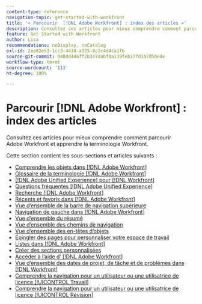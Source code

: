 ```yaml
---
content-type: reference
navigation-topic: get-started-with-workfront
title: '« Parcourir  [!DNL Adobe Workfront] : index des articles »'
description: Consultez ces articles pour mieux comprendre comment parcourir Adobe Workfront et apprendre la terminologie Workfront.
feature: Get Started with Workfront
author: Lisa
recommendations: noDisplay, noCatalog
exl-id: 2ee82e53-1cc3-4438-a325-8c2c4d4ca1fb
source-git-commit: 040dd446ff2b347dabf8a139feb17fd1a7d50e4e
workflow-type: tm+mt
source-wordcount: '113'
ht-degree: 100%

---
```


# Parcourir [!DNL Adobe Workfront] : index des articles

<!-- Audited: 12/2023 -->

Consultez ces articles pour mieux comprendre comment parcourir Adobe Workfront et apprendre la terminologie Workfront.

Cette section contient les sous-sections et articles suivants :

* [Comprendre les objets dans  [!DNL Adobe Workfront]](../../workfront-basics/navigate-workfront/workfront-navigation/understand-objects.md)
* [Glossaire de la terminologie  [!DNL Adobe Workfront] ](../../workfront-basics/navigate-workfront/workfront-navigation/workfront-terminology-glossary.md)
* [[!DNL Adobe Unified Experience] pour  [!DNL Workfront]](/help/quicksilver/workfront-basics/navigate-workfront/workfront-navigation/adobe-unified-experience.md)
* [Questions fréquentes [!DNL Adobe Unified Experience]](/help/quicksilver/workfront-basics/navigate-workfront/workfront-navigation/unified-experience-faq.md)
* [Recherche [!DNL Adobe Workfront]](../../workfront-basics/navigate-workfront/search/search.md)
* [Récents et favoris dans  [!DNL Adobe Workfront]](../../workfront-basics/navigate-workfront/recent-and-favorites/recent-and-favorites.md)
* [Vue d’ensemble de la barre de navigation supérieure](../../workfront-basics/the-new-workfront-experience/global-navigation-overview.md)
* [Navigation de gauche dans  [!DNL Adobe Workfront]](../../workfront-basics/the-new-workfront-experience/simplified-left-navigation.md)
* [Vue d’ensemble du résumé](../../workfront-basics/the-new-workfront-experience/summary-overview.md)
* [Vue d’ensemble des chemins de navigation](../../workfront-basics/the-new-workfront-experience/breadcrumb-overview.md)
* [Vue d’ensemble des en-têtes d’objets](../../workfront-basics/the-new-workfront-experience/new-object-headers.md)
* [Épingler des pages pour personnaliser votre espace de travail](../../workfront-basics/the-new-workfront-experience/pin-pages.md)
* [Listes dans  [!DNL Adobe Workfront]](../../workfront-basics/navigate-workfront/use-lists/lists.md)
* [Créer des sections personnalisées](/help/quicksilver/workfront-basics/manage-your-account-and-profile/configuring-your-user-profile/create-custom-tabs.md)
* [Accéder à l’aide d’ [!DNL Adobe Workfront] ](../../workfront-basics/navigate-workfront/workfront-navigation/access-workfront-help.md)
* [Vue d’ensemble des dates de projet, de tâche et de problèmes dans  [!DNL Workfront]](../../workfront-basics/navigate-workfront/workfront-navigation/definitions-pti-dates.md)
* [Comprendre la navigation pour un utilisateur ou une utilisatrice de licence [!UICONTROL Travail]](../../workfront-basics/navigate-workfront/workfront-navigation/worker-global-navigation-bar.md)
* [Comprendre la navigation pour un utilisateur ou une utilisatrice de licence [!UICONTROL Révision]](../../workfront-basics/navigate-workfront/workfront-navigation/reviewer-global-navigation-bar.md)
